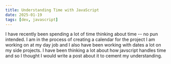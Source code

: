 ```yaml
---
title: Understanding Time with JavaScript
date: 2025-01-19
tags: [dev, javascript]
---
```


I have recently been spending a lot of time thinking about time -- no pun intended. I am in the process of creating a calendar for the project I am working on at my day job and I also have been working with dates a lot on my side projects. I have been thinking a lot about how javscript handles time and so I thought I would write a post about it to cement my understanding.